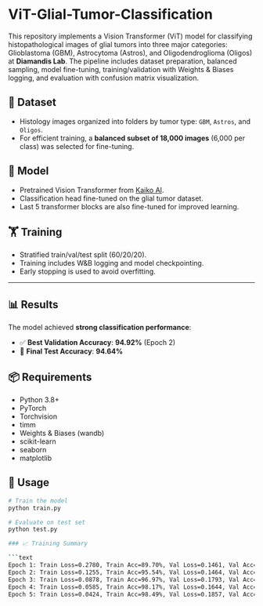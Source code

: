 # ViT-Glial-Tumor-Classification

This repository implements a Vision Transformer (ViT) model for classifying histopathological images of glial tumors into three major categories: Glioblastoma (GBM), Astrocytoma (Astros), and Oligodendroglioma (Oligos) at **Diamandis Lab**. The pipeline includes dataset preparation, balanced sampling, model fine-tuning, training/validation with Weights & Biases logging, and evaluation with confusion matrix visualization.

## 🧠 Dataset
- Histology images organized into folders by tumor type: `GBM`, `Astros`, and `Oligos`.
- For efficient training, a **balanced subset of 18,000 images** (6,000 per class) was selected for fine-tuning.

## 🧠 Model
- Pretrained Vision Transformer from [Kaiko AI](https://huggingface.co/1aurent/vit_base_patch16_224.kaiko_ai_towards_large_pathology_fms).
- Classification head fine-tuned on the glial tumor dataset.
- Last 5 transformer blocks are also fine-tuned for improved learning.
  
## 🏋️ Training

- Stratified train/val/test split (60/20/20).
- Training includes W&B logging and model checkpointing.
- Early stopping is used to avoid overfitting.

---

## 📊 Results

The model achieved **strong classification performance**:

- ✅ **Best Validation Accuracy**: **94.92%** (Epoch 2)  
- 🧪 **Final Test Accuracy**: **94.64%**


## 📦 Requirements
- Python 3.8+
- PyTorch
- Torchvision
- timm
- Weights & Biases (wandb)
- scikit-learn
- seaborn
- matplotlib

## 🚀 Usage
```bash
# Train the model
python train.py

# Evaluate on test set
python test.py

### 📈 Training Summary

```text
Epoch 1: Train Loss=0.2780, Train Acc=89.70%, Val Loss=0.1461, Val Acc=94.75%
Epoch 2: Train Loss=0.1255, Train Acc=95.54%, Val Loss=0.1464, Val Acc=94.92%
Epoch 3: Train Loss=0.0878, Train Acc=96.97%, Val Loss=0.1793, Val Acc=93.94%
Epoch 4: Train Loss=0.0585, Train Acc=98.17%, Val Loss=0.1644, Val Acc=94.33%
Epoch 5: Train Loss=0.0424, Train Acc=98.49%, Val Loss=0.1857, Val Acc=94.83%
